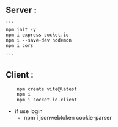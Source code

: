 ## Server : 

    ```
    npm init -y
    npm i express socket.io
    npm i --save-dev nodemon
    npm i cors

    ```

## Client :
```
    npm create vite@latest
    npm i 
    npm i socket.io-client
```


- if use login
     - npm i jsonwebtoken cookie-parser